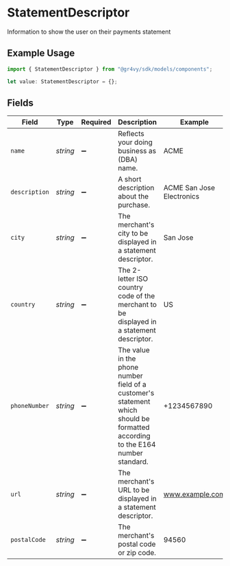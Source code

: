 # StatementDescriptor

Information to show the user on their payments statement

## Example Usage

```typescript
import { StatementDescriptor } from "@gr4vy/sdk/models/components";

let value: StatementDescriptor = {};
```

## Fields

| Field                                                                                                                          | Type                                                                                                                           | Required                                                                                                                       | Description                                                                                                                    | Example                                                                                                                        |
| ------------------------------------------------------------------------------------------------------------------------------ | ------------------------------------------------------------------------------------------------------------------------------ | ------------------------------------------------------------------------------------------------------------------------------ | ------------------------------------------------------------------------------------------------------------------------------ | ------------------------------------------------------------------------------------------------------------------------------ |
| `name`                                                                                                                         | *string*                                                                                                                       | :heavy_minus_sign:                                                                                                             | Reflects your doing business as (DBA) name.                                                                                    | ACME                                                                                                                           |
| `description`                                                                                                                  | *string*                                                                                                                       | :heavy_minus_sign:                                                                                                             | A short description about the purchase.                                                                                        | ACME San Jose Electronics                                                                                                      |
| `city`                                                                                                                         | *string*                                                                                                                       | :heavy_minus_sign:                                                                                                             | The merchant's city to be displayed in a statement descriptor.                                                                 | San Jose                                                                                                                       |
| `country`                                                                                                                      | *string*                                                                                                                       | :heavy_minus_sign:                                                                                                             | The 2-letter ISO country code of the merchant to be displayed in a statement descriptor.                                       | US                                                                                                                             |
| `phoneNumber`                                                                                                                  | *string*                                                                                                                       | :heavy_minus_sign:                                                                                                             | The value in the phone number field of a customer's statement which should be formatted according to the E164 number standard. | +1234567890                                                                                                                    |
| `url`                                                                                                                          | *string*                                                                                                                       | :heavy_minus_sign:                                                                                                             | The merchant's URL to be displayed in a statement descriptor.                                                                  | www.example.com                                                                                                                |
| `postalCode`                                                                                                                   | *string*                                                                                                                       | :heavy_minus_sign:                                                                                                             | The merchant's postal code or zip code.                                                                                        | 94560                                                                                                                          |